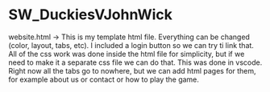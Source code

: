 # SW_DuckiesVJohnWick

website.html -> This is my template html file. Everything can be changed (color, layout, tabs, etc). I included a login button so we can try ti link that. All of the css work was done inside the html file for simplicity, but if we need to make it a separate css file we can do that. This was done in vscode. Right now all the tabs go to nowhere,  but we can add html pages for them, for example about us or contact or how to play the game.
